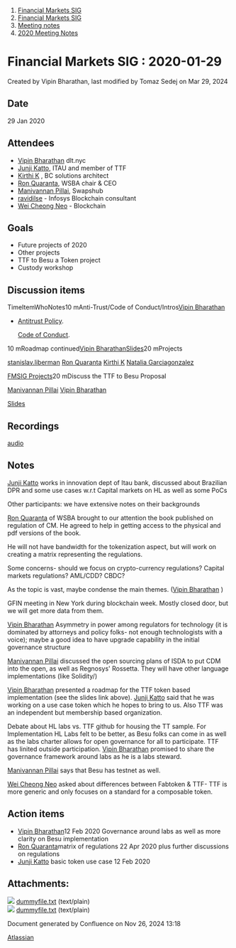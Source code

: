 1. [Financial Markets SIG](index.html)
2. [Financial Markets SIG](Financial-Markets-SIG_20545549.html)
3. [Meeting notes](Meeting-notes_20558268.html)
4. [2020 Meeting Notes](2020-Meeting-Notes_20546673.html)

# Financial Markets SIG : 2020-01-29

Created by Vipin Bharathan, last modified by Tomaz Sedej on Mar 29, 2024

## Date

29 Jan 2020

## Attendees

- [Vipin Bharathan](https://lf-hyperledger.atlassian.net/wiki/people/70121:4ac24c34-2385-41a8-8881-61e7a75c6d1e?ref=confluence) dlt.nyc
- [Junji Katto](https://lf-hyperledger.atlassian.net/wiki/people/557058:83096c66-ae87-42aa-8ced-ef69b2647897?ref=confluence), ITAU and member of TTF
- [Kirthi K](https://lf-hyperledger.atlassian.net/wiki/people/712020:cdf2c19a-9f68-45e0-82c7-86c8b2799fb2?ref=confluence) , BC solutions architect
- [Ron Quaranta](https://lf-hyperledger.atlassian.net/wiki/people/557058:986e556c-2be0-4336-8590-bd079def990c?ref=confluence), WSBA chair &amp; CEO
- [Manivannan Pillai](https://lf-hyperledger.atlassian.net/wiki/people/5a6887cec2b7dd3533e4ab77?ref=confluence), Swapshub
- [ravidilse](https://lf-hyperledger.atlassian.net/wiki/people/5e2a04256a53170ca0c0b5bf?ref=confluence) - Infosys Blockchain consultant
- [Wei Cheong Neo](https://lf-hyperledger.atlassian.net/wiki/people/712020:c732515b-3c90-46e2-b540-58919d0a6647?ref=confluence) - Blockchain

## Goals

- Future projects of 2020
- Other projects
- TTF to Besu a Token project
- Custody workshop

## Discussion items

TimeItemWhoNotes10 mAnti-Trust/Code of Conduct/Intros[Vipin Bharathan](https://lf-hyperledger.atlassian.net/wiki/people/70121:4ac24c34-2385-41a8-8881-61e7a75c6d1e?ref=confluence)

- [Antitrust Policy](http://www.linuxfoundation.org/antitrust-policy).
  
  [Code of Conduct](https://lf-hyperledger.atlassian.net/wiki/display/HYP/Hyperledger+Code+of+Conduct).

10 mRoadmap continued[Vipin Bharathan](https://lf-hyperledger.atlassian.net/wiki/people/70121:4ac24c34-2385-41a8-8881-61e7a75c6d1e?ref=confluence)[Slides](https://docs.google.com/presentation/d/1c0Zy7EFPne-dxshRDtv17qMPbn7uqeKeCL0Fp801yFE/edit?usp=sharing)20 mProjects

[stanislav.liberman](https://lf-hyperledger.atlassian.net/wiki/people/5d8ad52af28ef50d66a4eb6b?ref=confluence) [Ron Quaranta](https://lf-hyperledger.atlassian.net/wiki/people/557058:986e556c-2be0-4336-8590-bd079def990c?ref=confluence) [Kirthi K](https://lf-hyperledger.atlassian.net/wiki/people/712020:cdf2c19a-9f68-45e0-82c7-86c8b2799fb2?ref=confluence) [Natalia Garciagonzalez](https://lf-hyperledger.atlassian.net/wiki/people/70121:7c7305b1-f62b-4d9d-84a9-882b2664fda6?ref=confluence)

[FMSIG Projects](FMSIG-Projects_20545678.html)20 mDiscuss the TTF to Besu Proposal

[Manivannan Pillai](https://lf-hyperledger.atlassian.net/wiki/people/5a6887cec2b7dd3533e4ab77?ref=confluence) [Vipin Bharathan](https://lf-hyperledger.atlassian.net/wiki/people/70121:4ac24c34-2385-41a8-8881-61e7a75c6d1e?ref=confluence)

[Slides](https://docs.google.com/presentation/d/1Ny7j96BxPijaRaKrMG0nRHC7hIty3BbnL4aM5ZW7P34/edit?usp=sharing)

## Recordings

[audio](#)

## Notes

[Junji Katto](https://lf-hyperledger.atlassian.net/wiki/people/557058:83096c66-ae87-42aa-8ced-ef69b2647897?ref=confluence) works in innovation dept of Itau bank, discussed about Brazilian DPR and some use cases w.r.t Capital markets on HL as well as some PoCs

Other participants: we have extensive notes on their backgrounds

[Ron Quaranta](https://lf-hyperledger.atlassian.net/wiki/people/557058:986e556c-2be0-4336-8590-bd079def990c?ref=confluence) of WSBA brought to our attention the book published on regulation of CM. He agreed to help in getting access to the physical and pdf versions of the book. 

He will not have bandwidth for the tokenization aspect, but will work on creating a matrix representing the regulations.

Some concerns- should we focus on crypto-currency regulations? Capital markets regulations? AML/CDD? CBDC?

As the topic is vast, maybe condense the main themes. ([Vipin Bharathan](https://lf-hyperledger.atlassian.net/wiki/people/70121:4ac24c34-2385-41a8-8881-61e7a75c6d1e?ref=confluence) )

GFIN meeting in New York during blockchain week. Mostly closed door, but we will get more data from them.

[Vipin Bharathan](https://lf-hyperledger.atlassian.net/wiki/people/70121:4ac24c34-2385-41a8-8881-61e7a75c6d1e?ref=confluence) Asymmetry in power among regulators for technology (it is dominated by attorneys and policy folks- not enough technologists with a voice); maybe a good idea to have upgrade capability in the initial governance structure

[Manivannan Pillai](https://lf-hyperledger.atlassian.net/wiki/people/5a6887cec2b7dd3533e4ab77?ref=confluence) discussed the open sourcing plans of ISDA to put CDM into the open, as well as Regnosys' Rossetta. They will have other language implementations (like Solidity/)

[Vipin Bharathan](https://lf-hyperledger.atlassian.net/wiki/people/70121:4ac24c34-2385-41a8-8881-61e7a75c6d1e?ref=confluence) presented a roadmap for the TTF token based implementation (see the slides link above). [Junji Katto](https://lf-hyperledger.atlassian.net/wiki/people/557058:83096c66-ae87-42aa-8ced-ef69b2647897?ref=confluence) said that he was working on a use case token which he hopes to bring to us. Also TTF was an independent but membership based organization.

Debate about HL labs vs. TTF github for housing the TT sample. For Implementation HL Labs felt to be better, as Besu folks can come in as well as the labs charter allows for open governance for all to participate. TTF has linited outside participation. [Vipin Bharathan](https://lf-hyperledger.atlassian.net/wiki/people/70121:4ac24c34-2385-41a8-8881-61e7a75c6d1e?ref=confluence) promised to share the governance framework around labs as he is a labs steward.

[Manivannan Pillai](https://lf-hyperledger.atlassian.net/wiki/people/5a6887cec2b7dd3533e4ab77?ref=confluence) says that Besu has testnet as well.

[Wei Cheong Neo](https://lf-hyperledger.atlassian.net/wiki/people/712020:c732515b-3c90-46e2-b540-58919d0a6647?ref=confluence) asked about differences between Fabtoken &amp; TTF- TTF is more generic and only focuses on a standard for a composable token.

## Action items

- [Vipin Bharathan](https://lf-hyperledger.atlassian.net/wiki/people/70121:4ac24c34-2385-41a8-8881-61e7a75c6d1e?ref=confluence)12 Feb 2020 Governance around labs as well as more clarity on Besu implementation
- [Ron Quaranta](https://lf-hyperledger.atlassian.net/wiki/people/557058:986e556c-2be0-4336-8590-bd079def990c?ref=confluence)matrix of regulations 22 Apr 2020 plus further discussions on regulations
- [Junji Katto](https://lf-hyperledger.atlassian.net/wiki/people/557058:83096c66-ae87-42aa-8ced-ef69b2647897?ref=confluence) basic token use case 12 Feb 2020

## Attachments:

![](images/icons/bullet_blue.gif) [dummyfile.txt](attachments/20546312/20558823.txt) (text/plain)  
![](images/icons/bullet_blue.gif) [dummyfile.txt](attachments/20546312/20558822.txt) (text/plain)

Document generated by Confluence on Nov 26, 2024 13:18

[Atlassian](http://www.atlassian.com/)

